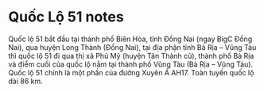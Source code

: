 # Quốc Lộ 51 notes

Quốc lộ 51 bắt đầu tại thành phố Biên Hòa, tỉnh Đồng Nai (ngay BigC Đồng Nai), qua huyện Long Thành (Đồng Nai), tại địa phận tỉnh Bà Rịa – Vũng Tàu thì quốc lộ 51 đi qua thị xã Phú Mỹ (huyện Tân Thành cũ), thành phố Bà Rịa và điểm cuối của quốc lộ nằm tại thành phố Vũng Tàu (Bà Rịa – Vũng Tàu). Quốc lộ 51 chính là một phần của đường Xuyên Á AH17. Toàn tuyến quốc lộ dài 86 km. 